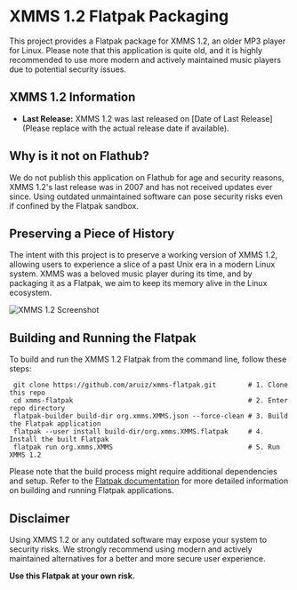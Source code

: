 # XMMS 1.2 Flatpak Packaging

This project provides a Flatpak package for XMMS 1.2, an older MP3 player for Linux. Please note that this application is quite old, and it is highly recommended to use more modern and actively maintained music players due to potential security issues.

## XMMS 1.2 Information

- **Last Release:** XMMS 1.2 was last released on [Date of Last Release] (Please replace with the actual release date if available).

## Why is it not on Flathub?

We do not publish this application on Flathub for age and security reasons, XMMS 1.2's last release was in 2007 and has not received updates ever since. Using outdated unmaintained software can pose security risks even if confined by the Flatpak sandbox.

## Preserving a Piece of History

The intent with this project is to preserve a working version of XMMS 1.2, allowing users to experience a slice of a past Unix era in a modern Linux system. XMMS was a beloved music player during its time, and by packaging it as a Flatpak, we aim to keep its memory alive in the Linux ecosystem.

![XMMS 1.2 Screenshot](https://upload.wikimedia.org/wikipedia/commons/thumb/2/23/XMMS_%281%29.png/350px-XMMS_%281%29.png)

## Building and Running the Flatpak

To build and run the XMMS 1.2 Flatpak from the command line, follow these steps:

```shell
 git clone https://github.com/aruiz/xmms-flatpak.git        # 1. Clone this repo
 cd xmms-flatpak                                            # 2. Enter repo directory
 flatpak-builder build-dir org.xmms.XMMS.json --force-clean # 3. Build the Flatpak application
 flatpak --user install build-dir/org.xmms.XMMS.flatpak     # 4. Install the built Flatpak
 flatpak run org.xmms.XMMS                                  # 5. Run XMMS 1.2
```

Please note that the build process might require additional dependencies and setup. Refer to the [Flatpak documentation](https://flatpak.org/documentation.html) for more detailed information on building and running Flatpak applications.

## Disclaimer

Using XMMS 1.2 or any outdated software may expose your system to security risks. We strongly recommend using modern and actively maintained alternatives for a better and more secure user experience.

**Use this Flatpak at your own risk.**
